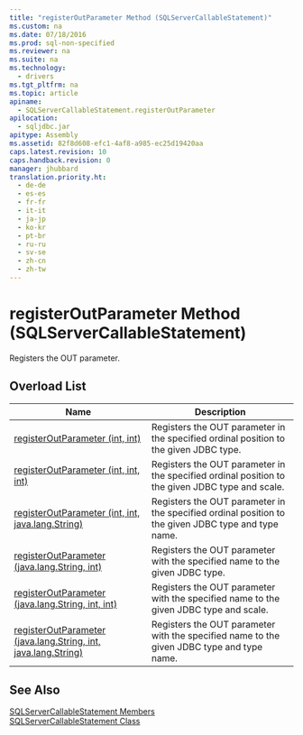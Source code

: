 ```yaml
---
title: "registerOutParameter Method (SQLServerCallableStatement)"
ms.custom: na
ms.date: 07/18/2016
ms.prod: sql-non-specified
ms.reviewer: na
ms.suite: na
ms.technology: 
  - drivers
ms.tgt_pltfrm: na
ms.topic: article
apiname: 
  - SQLServerCallableStatement.registerOutParameter
apilocation: 
  - sqljdbc.jar
apitype: Assembly
ms.assetid: 82f8d608-efc1-4af8-a985-ec25d19420aa
caps.latest.revision: 10
caps.handback.revision: 0
manager: jhubbard
translation.priority.ht: 
  - de-de
  - es-es
  - fr-fr
  - it-it
  - ja-jp
  - ko-kr
  - pt-br
  - ru-ru
  - sv-se
  - zh-cn
  - zh-tw
---
```

# registerOutParameter Method (SQLServerCallableStatement)
  Registers the OUT parameter.  
  
## Overload List  
  
|Name|Description|  
|----------|-----------------|  
|[registerOutParameter (int, int)](../content/registerOutParameter-Method--int--int-.md)|Registers the OUT parameter in the specified ordinal position to the given JDBC type.|  
|[registerOutParameter (int, int, int)](../content/registerOutParameter-Method--int--int--int-.md)|Registers the OUT parameter in the specified ordinal position to the given JDBC type and scale.|  
|[registerOutParameter (int, int, java.lang.String)](../content/registerOutParameter-Method--int--int--java.lang.String-.md)|Registers the OUT parameter in the specified ordinal position to the given JDBC type and type name.|  
|[registerOutParameter (java.lang.String, int)](../content/registerOutParameter-Method--java.lang.String--int-.md)|Registers the OUT parameter with the specified name to the given JDBC type.|  
|[registerOutParameter (java.lang.String, int, int)](../content/registerOutParameter-Method--java.lang.String--int--int-.md)|Registers the OUT parameter with the specified name to the given JDBC type and scale.|  
|[registerOutParameter (java.lang.String, int, java.lang.String)](../content/registerOutParameter-Method--java.lang.String--int--java.lang.String-.md)|Registers the OUT parameter with the specified name to the given JDBC type and type name.|  
  
## See Also  
 [SQLServerCallableStatement Members](../content/SQLServerCallableStatement-Members.md)   
 [SQLServerCallableStatement Class](../content/SQLServerCallableStatement-Class.md)  
  
  